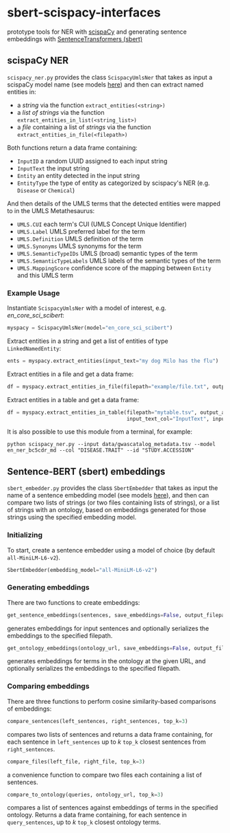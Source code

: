 # sbert-scispacy-interfaces
prototype tools for NER with [scispaCy](https://allenai.github.io/scispacy/) and generating sentence embeddings with [SentenceTransformers (sbert)](https://www.sbert.net)

## scispaCy NER
`scispacy_ner.py` provides the class `ScispacyUmlsNer` that takes as input a scispaCy model name (see models [here](https://allenai.github.io/scispacy/)) and then can extract named entities in:
- a _string_ via the function `extract_entities(<string>)`
- a _list of strings_ via the function `extract_entities_in_list(<string_list>)`
- a _file_ containing a list of _strings_ via the function `extract_entities_in_file(<filepath>)` 

Both functions return a data frame containing:
- `InputID` a random UUID assigned to each input string
- `InputText` the input string
- `Entity` an entity detected in the input string 
- `EntityType` the type of entity as categorized by scispacy's NER (e.g. `Disease` or `Chemical`)

And then details of the UMLS terms that the detected entities were mapped to in the UMLS Metathesaurus:
- `UMLS.CUI` each term's CUI (UMLS Concept Unique Identifier)
- `UMLS.Label` UMLS preferred label for the term
- `UMLS.Definition` UMLS definition of the term
- `UMLS.Synonyms` UMLS synonyms for the term
- `UMLS.SemanticTypeIDs` UMLS (broad) semantic types of the term 
- `UMLS.SemanticTypeLabels` UMLS labels of the semantic types of the term
- `UMLS.MappingScore` confidence score of the mapping between `Entity` and this UMLS term 

### Example Usage

Instantiate `ScispacyUmlsNer` with a model of interest, e.g. _en_core_sci_scibert_:
```python
myspacy = ScispacyUmlsNer(model="en_core_sci_scibert")
```

Extract entities in a string and get a list of entities of type `LinkedNamedEntity`:

```python
ents = myspacy.extract_entities(input_text="my dog Milo has the flu")
```

Extract entities in a file and get a data frame:
```python
df = myspacy.extract_entities_in_file(filepath="example/file.txt", output_as_df=True)
```

Extract entities in a table and get a data frame:
```python
df = myspacy.extract_entities_in_table(filepath="mytable.tsv", output_as_df=True,
                                       input_text_col="InputText", input_id_col="InputID")
```

It is also possible to use this module from a terminal, for example: 
```shell
python scispacy_ner.py --input data/gwascatalog_metadata.tsv --model en_ner_bc5cdr_md --col "DISEASE.TRAIT" --id "STUDY.ACCESSION"
```

## Sentence-BERT (sbert) embeddings
`sbert_embedder.py` provides the class `SbertEmbedder` that takes as input the name of a sentence embedding model (see models [here](https://www.sbert.net/docs/pretrained_models.html)), and then can compare two lists of strings (or two files containing lists of strings), or a list of strings with an ontology, based on embeddings generated for those strings using the specified embedding model.

### Initializing
To start, create a sentence embedder using a model of choice (by default `all-MiniLM-L6-v2`). 
```python
SbertEmbedder(embedding_model="all-MiniLM-L6-v2")
```

### Generating embeddings
There are two functions to create embeddings:

```python
get_sentence_embeddings(sentences, save_embeddings=False, output_filepath="")
```
generates embeddings for input sentences and optionally serializes the embeddings to the specified filepath.

```python
get_ontology_embeddings(ontology_url, save_embeddings=False, output_filepath="")
```
generates embeddings for terms in the ontology at the given URL, and optionally serializes the embeddings to
        the specified filepath.

### Comparing embeddings
There are three functions to perform cosine similarity-based comparisons of embeddings:
```python
compare_sentences(left_sentences, right_sentences, top_k=3)
```
compares two lists of sentences and returns a data frame containing, for each sentence in `left_sentences` up to _k_ `top_k` closest sentences from `right_sentences`.

```python
compare_files(left_file, right_file, top_k=3)
```
a convenience function to compare two files each containing a list of sentences.

```python
compare_to_ontology(queries, ontology_url, top_k=3)
```
compares a list of sentences against embeddings of terms in the specified ontology. Returns a data frame containing, for each sentence in `query_sentences`, up to _k_ `top_k` closest ontology terms.